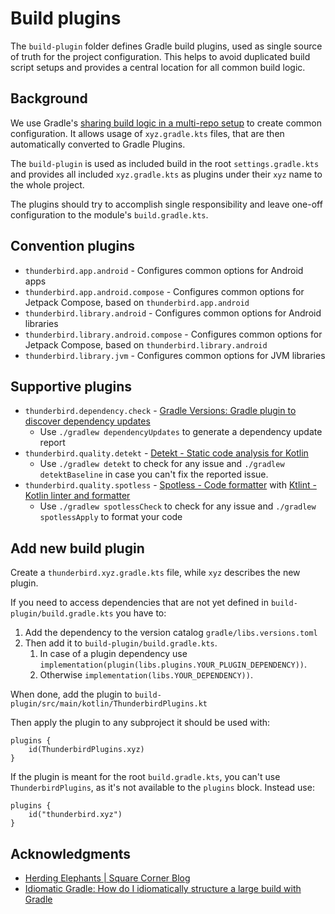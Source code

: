 # Build plugins

The `build-plugin` folder defines Gradle build plugins, used as single source of truth for the project configuration.
This helps to avoid duplicated build script setups and provides a central location for all common build logic.

## Background

We use Gradle's
[sharing build logic in a multi-repo setup](https://docs.gradle.org/current/samples/sample_publishing_convention_plugins.html)
to create common configuration. It allows usage of `xyz.gradle.kts` files, that are then automatically converted to
Gradle Plugins.

The `build-plugin` is used as included build in the root `settings.gradle.kts` and provides all
included `xyz.gradle.kts` as plugins under their `xyz` name to the whole project.

The plugins should try to accomplish single responsibility and leave one-off configuration to the
module's `build.gradle.kts`.

## Convention plugins

- `thunderbird.app.android` - Configures common options for Android apps
- `thunderbird.app.android.compose` - Configures common options for Jetpack Compose, based
  on `thunderbird.app.android`
- `thunderbird.library.android` - Configures common options for Android libraries
- `thunderbird.library.android.compose` - Configures common options for Jetpack Compose, based
  on `thunderbird.library.android`
- `thunderbird.library.jvm` - Configures common options for JVM libraries

## Supportive plugins

- `thunderbird.dependency.check` - [Gradle Versions: Gradle plugin to discover dependency updates](https://github.com/ben-manes/gradle-versions-plugin)
  - Use `./gradlew dependencyUpdates` to generate a dependency update report
- `thunderbird.quality.detekt` - [Detekt - Static code analysis for Kotlin](https://detekt.dev/)
  - Use `./gradlew detekt` to check for any issue and `./gradlew detektBaseline` in case you can't fix the reported
    issue.
- `thunderbird.quality.spotless` - [Spotless - Code formatter](https://github.com/diffplug/spotless)
  with [Ktlint - Kotlin linter and formatter](https://pinterest.github.io/ktlint/)
  - Use `./gradlew spotlessCheck` to check for any issue and `./gradlew spotlessApply` to format your code

## Add new build plugin

Create a `thunderbird.xyz.gradle.kts` file, while `xyz` describes the new plugin.

If you need to access dependencies that are not yet defined in `build-plugin/build.gradle.kts` you have to:

1. Add the dependency to the version catalog `gradle/libs.versions.toml`
2. Then add it to `build-plugin/build.gradle.kts`.
   1. In case of a plugin dependency use `implementation(plugin(libs.plugins.YOUR_PLUGIN_DEPENDENCY))`.
   2. Otherwise `implementation(libs.YOUR_DEPENDENCY))`.

When done, add the plugin to `build-plugin/src/main/kotlin/ThunderbirdPlugins.kt`

Then apply the plugin to any subproject it should be used with:

```
plugins {
    id(ThunderbirdPlugins.xyz)
}
```

If the plugin is meant for the root `build.gradle.kts`, you can't use `ThunderbirdPlugins`, as it's not available to
the `plugins` block. Instead use:

```
plugins {
    id("thunderbird.xyz")
}
```

## Acknowledgments

- [Herding Elephants | Square Corner Blog](https://developer.squareup.com/blog/herding-elephants/)
- [Idiomatic Gradle: How do I idiomatically structure a large build with Gradle](https://github.com/jjohannes/idiomatic-gradle#idiomatic-build-logic-structure)

